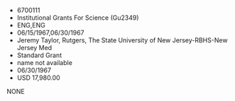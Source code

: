 * 6700111
* Institutional Grants For Science (Gu2349)
* ENG,ENG
* 06/15/1967,06/30/1967
* Jeremy Taylor, Rutgers, The State University of New Jersey-RBHS-New Jersey Med
* Standard Grant
*   name not available
* 06/30/1967
* USD 17,980.00

NONE